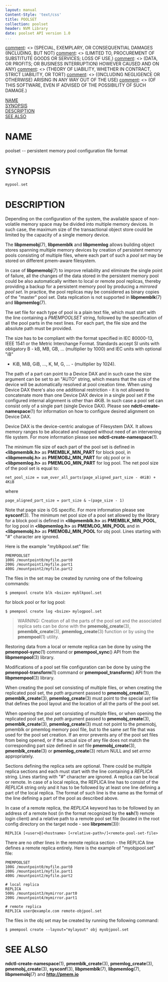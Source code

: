 ```yaml
---
layout: manual
Content-Style: 'text/css'
title: POOLSET
collection: poolset
header: NVM Library
date: poolset API version 1.0
...
```


[comment]: <> (Copyright 2017, Intel Corporation)

[comment]: <> (Redistribution and use in source and binary forms, with or without)
[comment]: <> (modification, are permitted provided that the following conditions)
[comment]: <> (are met:)
[comment]: <> (    * Redistributions of source code must retain the above copyright)
[comment]: <> (      notice, this list of conditions and the following disclaimer.)
[comment]: <> (    * Redistributions in binary form must reproduce the above copyright)
[comment]: <> (      notice, this list of conditions and the following disclaimer in)
[comment]: <> (      the documentation and/or other materials provided with the)
[comment]: <> (      distribution.)
[comment]: <> (    * Neither the name of the copyright holder nor the names of its)
[comment]: <> (      contributors may be used to endorse or promote products derived)
[comment]: <> (      from this software without specific prior written permission.)

[comment]: <> (THIS SOFTWARE IS PROVIDED BY THE COPYRIGHT HOLDERS AND CONTRIBUTORS)
[comment]: <> ("AS IS" AND ANY EXPRESS OR IMPLIED WARRANTIES, INCLUDING, BUT NOT)
[comment]: <> (LIMITED TO, THE IMPLIED WARRANTIES OF MERCHANTABILITY AND FITNESS FOR)
[comment]: <> (A PARTICULAR PURPOSE ARE DISCLAIMED. IN NO EVENT SHALL THE COPYRIGHT)
[comment]: <> (OWNER OR CONTRIBUTORS BE LIABLE FOR ANY DIRECT, INDIRECT, INCIDENTAL,)
[comment]: <> (SPECIAL, EXEMPLARY, OR CONSEQUENTIAL DAMAGES (INCLUDING, BUT NOT)
[comment]: <> (LIMITED TO, PROCUREMENT OF SUBSTITUTE GOODS OR SERVICES; LOSS OF USE,)
[comment]: <> (DATA, OR PROFITS; OR BUSINESS INTERRUPTION) HOWEVER CAUSED AND ON ANY)
[comment]: <> (THEORY OF LIABILITY, WHETHER IN CONTRACT, STRICT LIABILITY, OR TORT)
[comment]: <> ((INCLUDING NEGLIGENCE OR OTHERWISE) ARISING IN ANY WAY OUT OF THE USE)
[comment]: <> (OF THIS SOFTWARE, EVEN IF ADVISED OF THE POSSIBILITY OF SUCH DAMAGE.)

[comment]: <> (poolset.5 -- man page that describes format of pool set file)

[NAME](#name)<br />
[SYNOPSIS](#synopsis)<br />
[DESCRIPTION](#description)<br />
[SEE ALSO](#see-also)<br />


# NAME #

poolset -- persistent memory pool configuration file format


# SYNOPSIS #

```c
mypool.set
```


# DESCRIPTION #

Depending on the configuration of the system, the available space of non-volatile
memory space may be divided into multiple memory devices. In such case, the
maximum size of the transactional object store could be limited by the capacity
of a single memory device.

The **libpmemobj**(7), **libpmemblk** and **libpmemlog** allows building object
stores spanning multiple memory devices by creation of persistent memory pools
consisting of multiple files, where each part of such a *pool set* may be
stored on different pmem-aware filesystem.

In case of **libpmemobj**(7) to improve reliability and eliminate the single point of
failure, all the changes of the data stored in the persistent memory pool could be also
automatically written to local or remote pool replicas, thereby providing
a backup for a persistent memory pool by producing a *mirrored pool set*. In practice,
the pool replicas may be considered as binary copies of the "master" pool set.
Data replication is not supported in **libpmemblk**(7) and **libpmemlog**(7).

The set file for each type of pool is a plain text file, which must start
with the line containing a *PMEMPOOLSET* string, followed by the specification
of all the pool parts in the next lines.
For each part, the file size and the absolute path must be provided.

The size has to be compliant with the format specified in IEC 80000-13, IEEE 1541
or the Metric Interchange Format. Standards accept SI units with obligatory
B - kB, MB, GB, ... (multiplier by 1000) and IEC units with optional "iB"
- KiB, MiB, GiB, ..., K, M, G, ... - (multiplier by 1024).

The path of a part can point to a Device DAX and in such case the size
argument can be set to an "AUTO" string, which means that the size of the device
will be automatically resolved at pool creation time.
When using Device DAX there's also one additional restriction - it is not allowed
to concatenate more than one Device DAX device in a single pool set
if the configured internal alignment is other than 4KiB.  In such case a pool set
can consist only of a single part (single Device DAX).
Please see **ndctl-create-namespace**(1) for information on how to configure
desired alignment on Device DAX.

Device DAX is the device-centric analogue of Filesystem DAX. It allows memory
ranges to be allocated and mapped without need of an intervening file system.
For more information please see **ndctl-create-namespace**(1).

The minimum file size of each part of the pool set is defined in **\<libpmemblk.h\>**
as **PMEMBLK_MIN_PART** for block pool, in **\<libpmemobj.h\>** as **PMEMOBJ_MIN_PART**
for obj pool or in **\<libpmemlog.h>** as **PMEMLOG_MIN_PART** for log pool.
The net pool size of the pool set is equal to:

```
net_pool_size = sum_over_all_parts(page_aligned_part_size - 4KiB) + 4KiB
```
where
```
page_aligned_part_size = part_size & ~(page_size - 1)
```

Note that page size is OS specific. For more information please see **sysconf**(3).
The minimum net pool size of a pool set allowed by the library for a block pool
is defined in **\<libpmemblk.h\>** as **PMEMBLK_MIN_POOL**, for log pool in
**\<libpmemlog.h\>** as **PMEMLOG_MIN_POOL** and in **\<libpmemobj.h\>** as **PMEMOBJ_MIN_POOL**
for obj pool. Lines starting with "#" character are ignored.

Here is the example "myblkpool.set" file:

```
PMEMPOOLSET
100G /mountpoint0/myfile.part0
200G /mountpoint1/myfile.part1
400G /mountpoint2/myfile.part2
```

The files in the set may be created by running one of the following commands:

```
$ pmempool create blk <bsize> myblkpool.set
```
for block pool or for log pool:
```
$ pmempool create log <bsize> mylogpool.set
```

>WARNING:
Creation of all the parts of the pool set and the associated replica sets can be done
with the **pmemobj_create**(3), **pmemblk_create**(3), **pmemlog_create**(3) function
or by using the **pmempool**(1) utility.

Restoring data from a local or remote replica can be done by using the
**pmempool-sync**(1) command or **pmempool_sync**() API from the
**libpmempool**(3) library.

Modifications of a pool set file configuration can be done by using the
**pmempool-transform**(1) command or **pmempool_transform**() API from the
**libpmempool**(3) library.

When creating the pool set consisting of multiple files, or when creating
the replicated pool set, the *path* argument passed to **pmemobj_create**(3),
**pmemblk_create**(3), **pmemlog_create**(3) must point to the special *set*
file that defines the pool layout and the location of all the parts of the pool set.

When opening the pool set consisting of multiple files, or when opening the replicated
pool set, the *path* argument passed to **pmemobj_create**(3), **pmemblk_create**(3),
**pmemlog_create**(3) must not point to the pmemobj, pmemblk or pmemlog memory pool
file, but to the same *set* file that was used for the pool set creation.
If an error prevents any of the pool set files from being opened, or if the actual
size of any file does not match the corresponding part size defined in *set* file
**pmemobj_create**(3), **pmemblk_create**(3) or **pmemlog_create**(3) return
NULL and set *errno* appropriately.

Sections defining the replica sets are optional. There could be multiple replica
sections and each must start with the line containing a *REPLICA* string.
Lines starting with "#" character are ignored. A replica can be local
or remote. In case of a local replica, the REPLICA line has to consist of the *REPLICA*
string only and it has to be followed by at least one line defining a part of
the local replica. The format of such line is the same as the format of the line
defining a part of the pool as described above.

In case of a remote replica, the *REPLICA* keyword has to be followed by
an address of a remote host (in the format recognized by the **ssh**(1)
remote login client) and a relative path to a remote pool set file (located
in the root config directory on the target node - see **librpmem**(3)):

```
REPLICA [<user>@]<hostname> [<relative-path>/]<remote-pool-set-file>
```

There are no other lines in the remote replica section - the REPLICA line
defines a remote replica entirely. Here is the example of "myobjpool.set"
file:

```
PMEMPOOLSET
100G /mountpoint0/myfile.part0
200G /mountpoint1/myfile.part1
400G /mountpoint2/myfile.part2

# local replica
REPLICA
500G /mountpoint3/mymirror.part0
200G /mountpoint4/mymirror.part1

# remote replica
REPLICA user@example.com remote-objpool.set
```
The files in the obj set may be created by running the following command:

```
$ pmempool create --layout="mylayout" obj myobjpool.set
```

# SEE ALSO #

**ndctl-create-namespace**(1), **pmemblk_create**(3), **pmemlog_create**(3),
**pmemobj_create**(3), **sysconf**(3), **libpmemblk**(7), **libpmemlog**(7),
**libpmemobj**(7) and **<http://pmem.io>**
